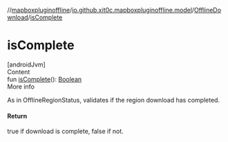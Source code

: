 //[mapboxpluginoffline](../../../index.md)/[io.github.xit0c.mapboxpluginoffline.model](../index.md)/[OfflineDownload](index.md)/[isComplete](is-complete.md)



# isComplete  
[androidJvm]  
Content  
fun [isComplete](is-complete.md)(): [Boolean](https://kotlinlang.org/api/latest/jvm/stdlib/kotlin/-boolean/index.html)  
More info  


As in OfflineRegionStatus, validates if the region download has completed.



#### Return  


true if download is complete, false if not.

  



